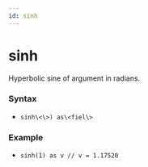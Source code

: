 ```yaml
---
id: sinh
---
```


# sinh

Hyperbolic sine of argument in radians.

### Syntax

-   `sinh\<\>) as\<fiel\>`

### Example

-   `sinh(1) as v // v = 1.17520`
